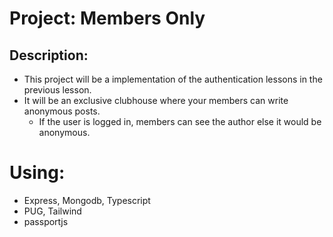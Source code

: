 # Project: Members Only

## Description:

- This project will be a implementation of the authentication lessons in the previous lesson.
- It will be an exclusive clubhouse where your members can write anonymous posts.
  - If the user is logged in, members can see the author else it would be anonymous.

# Using:

- Express, Mongodb, Typescript
- PUG, Tailwind
- passportjs
